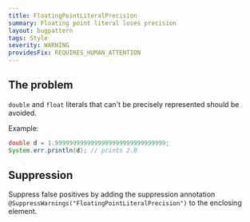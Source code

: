 ```yaml
---
title: FloatingPointLiteralPrecision
summary: Floating point literal loses precision
layout: bugpattern
tags: Style
severity: WARNING
providesFix: REQUIRES_HUMAN_ATTENTION
---
```


<!--
*** AUTO-GENERATED, DO NOT MODIFY ***
To make changes, edit the @BugPattern annotation or the explanation in docs/bugpattern.
-->

## The problem
`double` and `float` literals that can't be precisely represented should be
avoided.

Example:

```java
double d = 1.9999999999999999999999999999999;
System.err.println(d); // prints 2.0
```

## Suppression
Suppress false positives by adding the suppression annotation `@SuppressWarnings("FloatingPointLiteralPrecision")` to the enclosing element.
